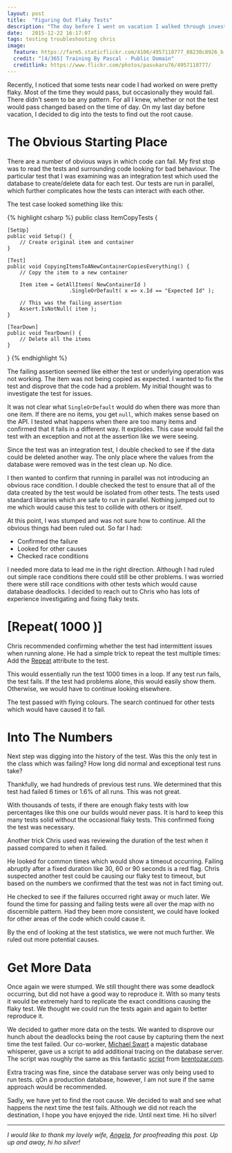 ```yaml
---
layout: post
title:  "Figuring Out Flaky Tests"
description: "The day before I went on vacation I walked through investigating issues I was having with a flaky test. We looked at isolating the test, looking at the timing and getting better information."
date:   2015-12-22 16:17:07
tags: testing troubleshooting chris
image:
  feature: https://farm5.staticflickr.com/4106/4957110777_88230c8926_b.jpg
  credit: "[4/365] Training By Pascal - Public Domain"
  creditlink: https://www.flickr.com/photos/pasukaru76/4957110777/
---
```


Recently, I noticed that some tests near code I had worked on were pretty
flaky. Most of the time they would pass, but occasionally they would fail. There
didn't seem to be any pattern. For all I knew, whether or not the test would pass
changed based on the time of day. On my last day before vacation, I decided to dig
into the tests to find out the root cause.

The Obvious Starting Place
===============================================================================

There are a number of obvious ways in which code can fail. My first stop was to read
the tests and surrounding code looking for bad behaviour. The particular test that I was examining was an
integration test which used the database to create/delete data for each test. Our
tests are run in parallel, which further complicates how the tests can interact with
each other.

The test case looked something like this:

{% highlight csharp %}
public class ItemCopyTests {

    [SetUp]
    public void Setup() {
        // Create original item and container
    }

    [Test]
    public void CopyingItemsToANewContainerCopiesEverything() {
        // Copy the item to a new container

        Item item = GetAllItems( NewContainerId )
                        .SingleOrDefault( x => x.Id == "Expected Id" );

        // This was the failing assertion
        Assert.IsNotNull( item );
    }

    [TearDown]
    public void TearDown() {
        // Delete all the items
    }

}
{% endhighlight %}

The failing assertion seemed like either the test or underlying operation was not
working. The item was not being copied as expected. I wanted to fix the test and
disprove that the code had a problem. My initial thought was to investigate the test
for issues.

It was not clear what ``SingleOrDefault`` would do when there was more than one item.
If there are no items, you get ``null``, which makes sense based on the API. I tested
what happens when there are too many items and confirmed that it fails in a different
way. It explodes. This case would fail the test with an exception and not at the
assertion like we were seeing.

Since the test was an integration test, I double checked to see if the data could be
deleted another way. The only place where the values from the database were removed
was in the test clean up. No dice.

I then wanted to confirm that running in parallel was not introducing an obvious race
condition. I double checked the test to ensure that all of the data created by the test would
be isolated from other tests. The tests used standard libraries which are safe to
run in parallel. Nothing jumped out to me which would cause this test to
collide with others or itself.

At this point, I was stumped and was not sure how to continue. All the obvious
things had been ruled out. So far I had:

* Confirmed the failure
* Looked for other causes
* Checked race conditions

I needed more data to lead me in the right direction. Although I had ruled out
simple race conditions there could still be other problems. I was worried there
were still race conditions with other tests which would cause database
deadlocks. I decided to reach out to Chris who has lots of experience
investigating and fixing flaky tests.

[Repeat( 1000 )]
===============================================================================

Chris recommended confirming whether the test had intermittent issues when running
alone. He had a simple trick to repeat the test multiple times: Add the
[Repeat][repeat] attribute to the test.

This would essentially run the test 1000 times in a loop. If any test run fails,
the test fails. If the test had problems alone, this would easily show them.
Otherwise, we would have to continue looking elsewhere.

The test passed with flying colours. The search continued for other tests which
would have caused it to fail.

Into The Numbers
===============================================================================

Next step was digging into the history of the test. Was this the only test in
the class which was failing? How long did normal and exceptional test runs take?

Thankfully, we had hundreds of previous test runs. We determined that this test had
failed 6 times or 1.6% of all runs. This was not great.

With thousands of tests, if there are enough flaky tests with low percentages
like this one our builds
would never pass. It is hard to keep this many tests solid without the
occasional flaky tests. This confirmed fixing the test was necessary.

Another trick Chris used was reviewing the duration of the test when it
passed compared to when it failed.

He looked for common times which would show a timeout occurring. Failing
abruptly after a fixed duration like 30, 60 or 90 seconds is a red flag.
Chris suspected another test could be causing our flaky test to timeout,
but based on the numbers we confirmed that the test was not in fact timing out.

He checked to see if the failures occurred right away or much later. We found
the time for passing and failing tests were all over the map with no
discernible pattern. Had they been more consistent, we could have looked for
other areas of the code which could cause it.

By the end of looking at the test statistics, we were not much further. We ruled
out more potential causes.

Get More Data
===============================================================================

Once again we were stumped. We still thought there was some deadlock occurring,
but did not have a good way to reproduce it. With so many tests it would be
extremely hard to replicate the exact conditions causing the flaky test. We
thought we could run the tests again and again to better reproduce it.

We decided to gather more data on the tests. We wanted to disprove our hunch
about the deadlocks being the root cause by capturing them the next time the test failed.
Our co-worker, [Michael Swart][swart] a majestic database whisperer, gave us a
script to add additional tracing on the database server. The script was roughly the
same as this fantastic [script][blocked] from [brentozar.com][blocked].

Extra tracing was fine, since the database server was only being used to run tests.
 qOn a production database, however, I am not sure if the same approach would be recommended.

Sadly, we have yet to find the root cause. We decided to wait and see what
happens the next time the test fails. Although we did not reach the destination,
I hope you have enjoyed the ride. Until next time. Hi ho silver!

<hr />

*I would like to thank my lovely wife, [Angela][ange], for proofreading this post.
Up up and away, hi ho silver!*

[repeat]: http://www.nunit.org/index.php?p=repeat&r=2.6
[swart]: http://michaeljswart.com
[blocked]: http://www.brentozar.com/archive/2014/03/extended-events-doesnt-hard/
[ange]: http://macangela.tumblr.com
